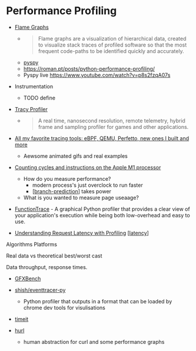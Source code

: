 Performance Profiling
=====================

* [Flame Graphs](https://www.brendangregg.com/flamegraphs.html)
    * > Flame graphs are a visualization of hierarchical data, created to visualize stack traces of profiled software so that the most frequent code-paths to be identified quickly and accurately.
    * [pyspy](https://github.com/benfred/py-spy?tab=readme-ov-file#how-do-i-run-py-spy-in-docker)
    * https://roman.pt/posts/python-performance-profiling/
    * Pyspy live https://www.youtube.com/watch?v=p8s2fzqA07s

* Instrumentation
    * TODO define

* [Tracy Profiler](https://github.com/wolfpld/tracy)
    * > A real time, nanosecond resolution, remote telemetry, hybrid frame and sampling profiler for games and other applications.

* [All my favorite tracing tools: eBPF, QEMU, Perfetto, new ones I built and more](https://thume.ca/2023/12/02/tracing-methods/)
    * Aewsome animated gifs and real examples

* [Counting cycles and instructions on the Apple M1 processor](https://lemire.me/blog/2021/03/24/counting-cycles-and-instructions-on-the-apple-m1-processor/)
    * How do you measure performance?
        * modern process's just overclock to run faster
        * [[branch-prediction]] takes power
    * What is you wanted to measure page useaage?

* [FunctionTrace](https://functiontrace.com/) - A graphical Python profiler that provides a clear view of your application's execution while being both low-overhead and easy to use.

* [Understanding Request Latency with Profiling](https://richardstartin.github.io/posts/wallclock-profiler) [[latency]]

Algorithms
Platforms

Real data vs theoretical best/worst cast

Data throughput, response times.

* [GFXBench](https://gfxbench.com/result.jsp)

* [shish/eventtracer-py](https://github.com/shish/eventtracer-py)
    * Python profiler that outputs in a format that can be loaded by chrome dev tools for visulisations
* [timeit](https://docs.python.org/3/library/timeit.html)

* [hurl](https://github.com/Orange-OpenSource/hurl)
    * human abstraction for curl and some performance graphs

[//begin]: # "Autogenerated link references for markdown compatibility"
[branch-prediction]: branch-prediction.md "Branch Prediction"
[latency]: latency.md "Latency"
[//end]: # "Autogenerated link references"